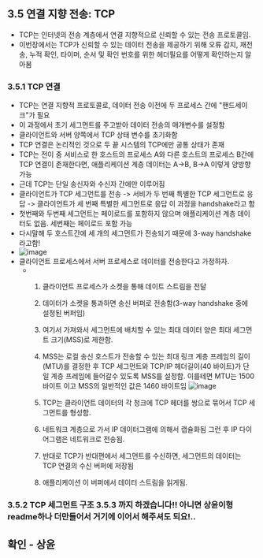 ## 3.5 연결 지향 전송: TCP
- TCP는 인터넷의 전송 계층에서 연결 지향적으로 신뢰할 수 있는 전송 프로토콜임.
- 이번장에서는 TCP가 신뢰할 수 있는 데이터 전송을 제공하기 위해 오류 감지, 재전송, 누적 확인, 타이머, 순서 및 확인 번호를 위한 헤더필요를 어떻게 확인하는지 알아봄

### 3.5.1 TCP 연결
- TCP는 연결 지향적 프로토콜로, 데이터 전송 이전에 두 프로세스 간에 "핸드세이크"가 필요
- 이 과정에서 초기 세그먼트를 주고받아 데이터 전송의 매개변수를 설정함
- 클라이언트와 서버 양쪽에서 TCP 상태 변수를 초기화함
- TCP 연결은 논리적인 것으로 두 끝 시스템의 TCP에만 공통 상태가 존재
- TCP는 전이 중 서비스로 한 호스트의 프로세스 A와 다른 호스트의 프로세스 B간에 TCP 연결이 존재한다면, 애플리케이션 계층 데이터는 A->B, B->A 이렇게 양방향 가능
- 근데 TCP는 단일 송신자와 수신자 간에만 이루어짐
- 클라이언트가 TCP 세그먼트를 전송 -> 서비가 두 번째 특별한 TCP 세그먼트로 응답 -> 클라이언트가 세 번째 특별한 세그먼트로 응답 이 과정을 handshake라고 함
- 첫번째와 두번째 세그먼트는 페이로드를 포함하지 않으며 애플리케이션 계층 데이터도 없음. 세번째는 페이로드 포함 가능
- 다시말해 두 호스트간에 세 개의 세그먼트가 전송되기 때문에 3-way handshake 라고함!
- ![image](https://github.com/user-attachments/assets/700f5923-63cc-45ed-be21-7ae685bf1d71)
- 클라이언트 프로세스에서 서버 프로세스로 데이터를 전송한다고 가정하자.
  - 1) 클라이언트 프로세스가 소켓을 통해 데이트 스트림을 전달
    2) 데이터가 소켓을 통과하면 송신 버퍼로 전송함(3-way handshake 중에 설정된 버퍼임)
    3) 여기서 가져와서 세그먼트에 배치할 수 있는 최대 데이터 양은 최대 세그먼트 크기(MSS)로 제한함.
    4) MSS는 로컬 송신 호스트가 전송할 수 있는 최대 링크 계층 프레임의 길이(MTU)를 결정한 후 TCP 세그먼트와 TCP/IP 헤더길이(40 바이트)가 단일 계층 프레임에 들어갈수 있도록 MSS를 설정함.
       이를테면 MTU는 1500 바이트 이고 MSS의 일반적인 값은 1460 바이트임
       ![image](https://github.com/user-attachments/assets/6aaa9b49-aa91-431f-9526-fbad726ca871)

    5) TCP는 클라이언트 데이터의 각 청크에 TCP 헤더를 쌍으로 묶어서 TCP 세그먼트를 형성함.
    6) 네트워크 계층으로 가서 IP 데이터그램에 의해서 캡슐화됨 그런 후 IP 다이어그램은 네트워크로 전송됨.
    7) 반대로 TCP가 반대편에서 세그먼트를 수신하면, 세그먼트의 데이터는 TCP 연결의 수신 버퍼에 저장됨
    8) 애플리케이션 이 버퍼에서 데이터 스트림을 읽게됨.
   
 ### 3.5.2 TCP 세그먼트 구조 3.5.3 까지 하겠습니다!! 아니면 상윤이형 readme하나 더만들어서 거기에 이어서 해주셔도 되요!..
 ## 확인 - 상윤 ##
